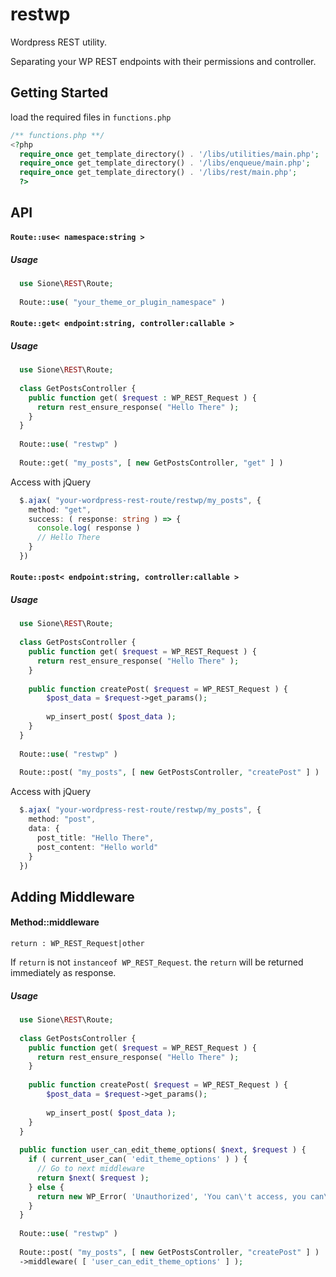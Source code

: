 # restwp

Wordpress REST utility.

<p>
Separating your WP REST endpoints with their permissions and controller.
</p>

<h2>Getting Started</h2>

load the required files in <code>functions.php</code> 

```php
/** functions.php **/
<?php
  require_once get_template_directory() . '/libs/utilities/main.php';
  require_once get_template_directory() . '/libs/enqueue/main.php';
  require_once get_template_directory() . '/libs/rest/main.php';
  ?>
```

<h2>API</h2>

<h4><code>Route::use< namespace:string ></code></h4>

<h5>Usage</h5>

```php
  use Sione\REST\Route;
  
  Route::use( "your_theme_or_plugin_namespace" )
```

<h4><code>Route::get< endpoint:string, controller:callable ></code></h4>
  
<h5>Usage</h5>

```php
  use Sione\REST\Route;
  
  class GetPostsController {    
    public function get( $request : WP_REST_Request ) {
      return rest_ensure_response( "Hello There" );
    }
  }
  
  Route::use( "restwp" )
  
  Route::get( "my_posts", [ new GetPostsController, "get" ] )
```

Access with jQuery

```typescript
  $.ajax( "your-wordpress-rest-route/restwp/my_posts", {
    method: "get",
    success: ( response: string ) => {
      console.log( response ) 
      // Hello There
    }
  })
```

<h4><code>Route::post< endpoint:string, controller:callable ></code></h4>
  
<h5>Usage</h5>


```php
  use Sione\REST\Route;
  
  class GetPostsController {    
    public function get( $request = WP_REST_Request ) {
      return rest_ensure_response( "Hello There" );
    }
  
    public function createPost( $request = WP_REST_Request ) {
        $post_data = $request->get_params();
  
        wp_insert_post( $post_data );
    }
  }
  
  Route::use( "restwp" )
  
  Route::post( "my_posts", [ new GetPostsController, "createPost" ] )
```

Access with jQuery

```typescript
  $.ajax( "your-wordpress-rest-route/restwp/my_posts", {
    method: "post",
    data: {
      post_title: "Hello There",
      post_content: "Hello world"
    }
  })
```

<h2>Adding Middleware</h2>
  
<h4>Method::middleware<middlewares:callables[]></h4>
    
<code>return : WP_REST_Request|other</code>
    
<p>If <code>return</code> is not <code>instanceof WP_REST_Request</code>. the <code>return</code> will be returned immediately as response.</p>
  
  <h5>Usage</h5>
  
```php
  use Sione\REST\Route;
  
  class GetPostsController {    
    public function get( $request = WP_REST_Request ) {
      return rest_ensure_response( "Hello There" );
    }
  
    public function createPost( $request = WP_REST_Request ) {
        $post_data = $request->get_params();
  
        wp_insert_post( $post_data );
    }
  }
  
  public function user_can_edit_theme_options( $next, $request ) {
    if ( current_user_can( 'edit_theme_options' ) ) {
      // Go to next middleware
      return $next( $request );
    } else {     
      return new WP_Error( 'Unauthorized', 'You can\'t access, you can\'t edit theme', [ 'status' => 403 ] );
    }
  }
  
  Route::use( "restwp" )
  
  Route::post( "my_posts", [ new GetPostsController, "createPost" ] )
  ->middleware( [ 'user_can_edit_theme_options' ] );
  
```
